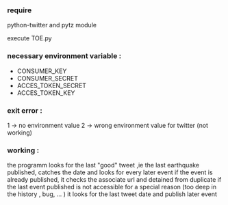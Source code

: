 ### require 

python-twitter and pytz module

execute  TOE.py 

### necessary environment variable :
					
* CONSUMER_KEY
* CONSUMER_SECRET
* ACCES_TOKEN_SECRET
* ACCES_TOKEN_KEY


### exit error :
 		 
1 -> no environment value 
2 -> wrong environment value for twitter (not working)


### working :

the programm looks for the last "good" tweet ,ie the last earthquake published, 
catches the date and looks for every later event 
if the event is already published, it checks the associate url and 
detained from duplicate
if the last event published is not accessible 
for a special reason (too deep in the history , bug, ... )
it looks for the last tweet date and publish later event 

